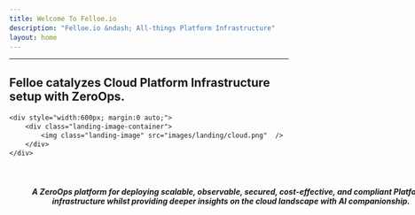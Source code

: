 ```yaml
---
title: Welcome To Felloe.io
description: "Felloe.io &ndash; All-things Platform Infrastructure"
layout: home
---
```


<hr />
<div class="landing">

<div class="row">
  <div class="col title">
    <h2>Felloe catalyzes Cloud Platform Infrastructure setup with ZeroOps.</h2>
  </div>
</div>

<div style="width:800px; margin:0 auto;">

    <div style="width:600px; margin:0 auto;">
        <div class="landing-image-container">
            <img class="landing-image" src="images/landing/cloud.png"  />
        </div>
    </div>
<h5 style="text-align: center;"><br><br>A <b><i>ZeroOps</i></b> platform for deploying scalable, observable, secured, cost-effective, and compliant <b><i>Platform-infrastructure</i></b> whilst providing deeper insights on the cloud landscape with AI companionship.</h5>


</div>
</div>

